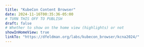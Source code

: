 ```yaml
---
title: "KubeCon Content Browser"
date: 2024-11-16T00:35:36-05:00
# TURN THIS OFF TO PUBLISH
draft: false
# Whether to show on the home view (highlights) or not
showInHomeView: true
linkTo: "https://dfeldman.org/labs/kubecon_browser/kcna2024/"
---
```

